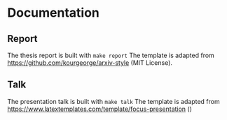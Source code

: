 # Documentation

## Report

The thesis report is built with `make report`
The template is adapted from https://github.com/kourgeorge/arxiv-style (MIT License).

## Talk

The presentation talk is built with `make talk`
The template is adapted from https://www.latextemplates.com/template/focus-presentation ()
